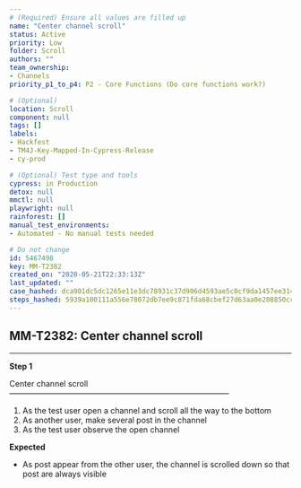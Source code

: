 ```yaml
---
# (Required) Ensure all values are filled up
name: "Center channel scroll"
status: Active
priority: Low
folder: Scroll
authors: ""
team_ownership: 
- Channels
priority_p1_to_p4: P2 - Core Functions (Do core functions work?)

# (Optional)
location: Scroll
component: null
tags: []
labels: 
- Hackfest
- TM4J-Key-Mapped-In-Cypress-Release
- cy-prod

# (Optional) Test type and tools
cypress: in Production
detox: null
mmctl: null
playwright: null
rainforest: []
manual_test_environments: 
- Automated - No manual tests needed

# Do not change
id: 5467498
key: MM-T2382
created_on: "2020-05-21T22:33:13Z"
last_updated: ""
case_hashed: dca901dc5dc1265e11e3dc78931c37d906d4593ae5c0cf9da1457ee3140875529e2cad1a4340081ea3527980f6fc4bb7
steps_hashed: 5939a100111a556e78072db7ee9c871fda68cbef27d63aa0e208850cc39fed8bdee6237c220982ab62615fa4da750432
---
```


<!-- (Auto-generated) Based on frontmatter's "key" and "name" -->

## MM-T2382: Center channel scroll

---

**Step 1**

Center channel scroll\
————————————————————————————

1. As the test user open a channel and scroll all the way to the bottom
2. As another user, make several post in the channel
3. As the test user observe the open channel

**Expected**

- As post appear from the other user, the channel is scrolled down so that post are always visible
